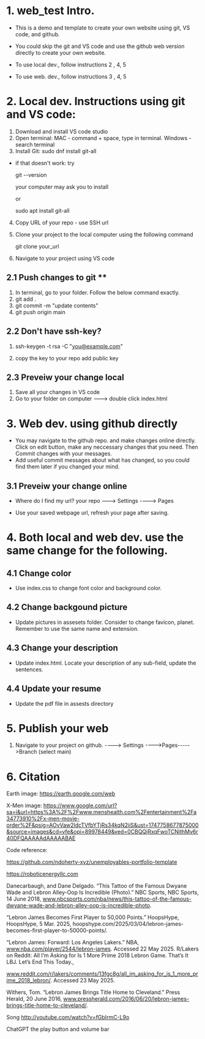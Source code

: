 
# 1. web_test Intro.
 - This is a demo and template to create your own website using git, VS code, and github. 
 - You could skip the git and VS code and use the github web version directly to create your own website.

 - To use local dev., follow instructions 2 , 4, 5
 - To use web. dev., follow instructions 3 , 4, 5

# 2. Local dev. Instructions using git and VS code:
1. Download and install VS code studio 
2. Open terminal: MAC - command + space, type in terminal.  Windows - search terminal
3. Install Git:  sudo dnf install git-all
 - if that doesn't work: try
    
    git --version

    your computer may ask you to install

    or

    sudo apt install git-all

4. Copy URL of your repo - use SSH url
5. Clone your project to the local computer using the following command

    git clone your_url

6. Navigate to your project using VS code


## 2.1 Push changes to git ** 

1. In terminal, go to your folder. Follow the below command exactly.
2. git add .
3. git commit -m "update contents"
4. git push origin main

## 2.2 Don't have ssh-key?

1. ssh-keygen -t rsa -C "you@example.com" 

2. copy the key to your repo add public key   

## 2.3 Preveiw your change local
1. Save all your changes in VS code
2. Go to your folder on computer ---> double click index.html



# 3. Web dev. using github directly
 - You may navigate to the github repo. and make changes online directly. Click on edit button, make any neccessary changes that you need. Then Commit changes with your messages. 
 - Add useful commit messages about what has changed, so you could find them later if you changed your mind.

## 3.1 Preveiw your change online

 - Where do I find my url?  your repo ---> Settings ----> Pages

 - Use your saved webpage url, refresh your page after saving.  

# 4. Both local and web dev. use the same change for the following.
## 4.1 Change color

 - Use index.css to change font color and background color.

## 4.2 Change backgound picture

 - Update pictures in assesets folder. Consider to change favicon, planet.  Remember to use the same name and extension.

## 4.3 Change your description

 - Update index.html. Locate your description of any sub-field, update the sentences.

## 4.4 Update your resume

 - Update the pdf file in assests directory

# 5. Publish your web

1. Navigate to your project on github. ----> Settings ---->Pages----->Branch (select main)

  

# 6. Citation

Earth image:
https://earth.google.com/web

X-Men image:
https://www.google.com/url?sa=i&url=https%3A%2F%2Fwww.menshealth.com%2Fentertainment%2Fa34773910%2Fx-men-movie-order%2F&psig=AOvVaw2ldcTVfbYTjRs34kqN2iiS&ust=1747758677875000&source=images&cd=vfe&opi=89978449&ved=0CBQQjRxqFwoTCNithMv6r40DFQAAAAAdAAAAABAE

Code reference:

https://github.com/ndoherty-xyz/unemployables-portfolio-template

https://roboticenergyllc.com

Danecarbaugh, and Dane Delgado. “This Tattoo of the Famous Dwyane Wade and Lebron Alley-Oop Is Incredible (Photo).” NBC Sports, NBC Sports, 14 June 2018, www.nbcsports.com/nba/news/this-tattoo-of-the-famous-dwyane-wade-and-lebron-alley-oop-is-incredible-photo.

“Lebron James Becomes First Player to 50,000 Points.” HoopsHype, HoopsHype, 5 Mar. 2025, hoopshype.com/2025/03/04/lebron-james-becomes-first-player-to-50000-points/.

“Lebron James: Forward: Los Angeles Lakers.” NBA, www.nba.com/player/2544/lebron-james. Accessed 22 May 2025.
R/Lakers on Reddit: All I’m Asking for Is 1 More Prime 2018 Lebron Game. That’s It LBJ. Let’s End This Today., 

www.reddit.com/r/lakers/comments/13fgc8g/all_im_asking_for_is_1_more_prime_2018_lebron/. Accessed 23 May 2025.

Withers, Tom. “Lebron James Brings Title Home to Cleveland.” Press Herald, 20 June 2016, www.pressherald.com/2016/06/20/lebron-james-brings-title-home-to-cleveland/.

Song
http://youtube.com/watch?v=fGbIrmC-L9o
	
 ChatGPT 
 the play button and volume bar


